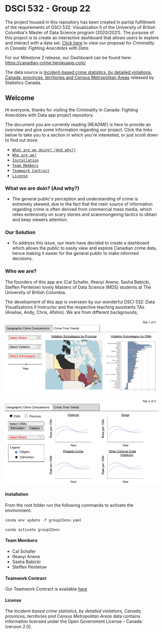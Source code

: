 # DSCI 532 - Group 22

The project housed in this repository has been created in partial fulfillment of the requirements of DSCI 532: Visualization II of the University of British Columbia's Master of Data Science program (2020/2021).  The purpose of this project is to create an interactive dashboard that allows users to explore and interact with a data set.  [Click here](https://github.com/UBC-MDS/532_Group_22/blob/main/proposal.md) to view our proposal for *Criminality in Canada: Fighting Anecdotes with Data*. 

For our Milestone 2 release, our Dashboard can be found here: https://canadian-crime.herokuapp.com/

The data source is [Incident-based crime statistics, by detailed violations, Canada, provinces, territories and Census Metropolitan Areas](https://www150.statcan.gc.ca/t1/tbl1/en/cv.action?pid=3510017701) released by Statistics Canada.


## Welcome

Hi everyone, thanks for visiting the Criminality in Canada: Fighting Anecdotes with Data app project repository. 

The document you are currently reading (README) is here to provide an overview and give some information regarding our project. Click the links below to take you to a section in which you're interested, or just scroll down to find out more. 


* [`What are we doing? (And why?)`](#What-are-we-doing-And-why?)
* [`Who are we?`](#Who-are-we?)
* [`Installation`](#Installation)
* [`Team Members`](#team-members)
* [`Teamwork Contract`](#teamwork-contract)
* [`License`](#license)

### What we are doin? (And why?)

* The general public's perception and understanding of crime is extremely skewed, due to the fact that the main source of information regarding crime is often derived from commercial mass media, which relies extensively on scary stories and scaremongering tactics to obtain and keep viewers attention. 

### Our Solution

* To address this issue, our team have decided to create a dashboard which allows the public to easily view and explore Canadian crime data, hence making it easier for the general public to make informed decisions. 


### Who we are?

The founders of this app are (Cal Schafer, Ifeanyi Anene, Sasha Babicki, Steffen Pentelow) lovely Masters of Data Science (MDS) students at The University of British Columbia. 

The development of this app is overseen by our wonderful DSCI 532: Data Visualizations II Instructor and the respective teaching assistants TAs (Analise, Andy, Chris, Afshin). We are from different backgrounds, 



![Tab 1](doc/images/design_mockup_tab_1.png "Tab 1 - Geographic Crime Comparisons")

![Tab 2](doc/images/design_mockup_tab_2.png "Tab 2 - Crime Time Trends")

#### Installation

From the root folder run the following commands to activate the environment:

`conda env update -f group22env.yaml`

`conda activate group22env`

#### Team Members
- Cal Schafer
- Ifeanyi Anene
- Sasha Babicki
- Steffen Pentelow

#### Teamwork Contract
Our Teamwork Contract is available [here](https://docs.google.com/document/d/1f04WVT0w_p6jisDtVyJdbquXe1HNhaqbPbXEgrY51Ng/edit)

#### License
The *Incident-based crime statistics, by detailed violations, Canada, provinces, territories and Census Metropolitan Areas* data contains information licensed under the Open Government License – Canada (version 2.0).
